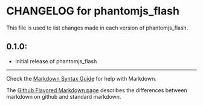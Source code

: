 # CHANGELOG for phantomjs_flash

This file is used to list changes made in each version of phantomjs_flash.

## 0.1.0:

* Initial release of phantomjs_flash

- - -
Check the [Markdown Syntax Guide](http://daringfireball.net/projects/markdown/syntax) for help with Markdown.

The [Github Flavored Markdown page](http://github.github.com/github-flavored-markdown/) describes the differences between markdown on github and standard markdown.
